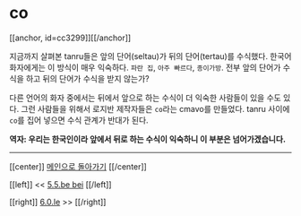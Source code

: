 # co

[[anchor, id=cc3299]][[/anchor]]

지금까지 살펴본 tanru들은 앞의 단어(seltau)가 뒤의 단어(tertau)를 수식했다. 한국어 화자에게는 이 방식이 매우 익숙하다. `파란 집`, `아주 빠르다`, `종이가방`. 전부 앞의 단어가 수식을 하고 뒤의 단어가 수식을 받지 않는가?

다른 언어의 화자 중에서는 뒤에서 앞으로 하는 수식이 더 익숙한 사람들이 있을 수도 있다. 그런 사람들을 위해서 로지반 제작자들은 `co`라는 cmavo를 만들었다. tanru 사이에 `co`를 집어 넣으면 수식 관계가 반대가 된다.

**역자: 우리는 한국인이라 앞에서 뒤로 하는 수식이 익숙하니 이 부분은 넘어가겠습니다.**

---

[[center]]
[메인으로 돌아가기](index.html)
[[/center]]

[[left]]
<< [5.5.be bei](05_05_be_bei.html)
[[/left]]

[[right]]
[6.0.le](06_00_le.html) >>
[[/right]]
